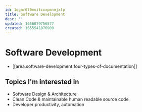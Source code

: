 ```yaml
---
id: 1qgmr670moitcxxpmnmjxlp
title: Software Development
desc: ''
updated: 1656079756577
created: 1655541876900
---
```


# Software Development
- [[area.software-development.four-types-of-documentation]]

## Topics I'm interested in
- Software Design & Architecture
- Clean Code & maintainable human readable source code
- Developer productivity, automation
